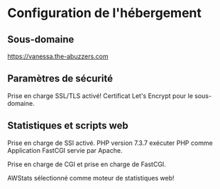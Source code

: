 # Configuration de l'hébergement

## Sous-domaine

<https://vanessa.the-abuzzers.com>

## Paramètres de sécurité

Prise en charge SSL/TLS activé!
Certificat Let's Encrypt pour le sous-domaine.

## Statistiques et scripts web

Prise en charge de SSI activé.
PHP version 7.3.7 exécuter PHP comme Application FastCGI servie par Apache.

Prise en charge de CGI et prise en charge de FastCGI.

AWStats sélectionné comme moteur de statistiques web!
